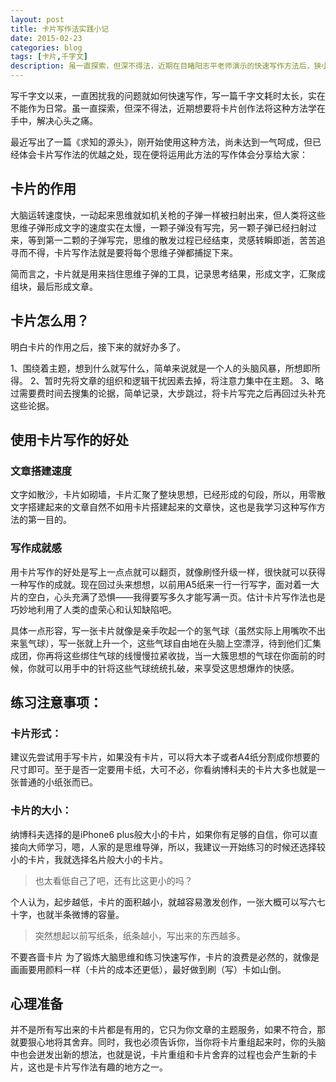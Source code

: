 ```yaml
---
layout: post
title: 卡片写作法实践小记
date: 2015-02-23
categories: blog
tags: [卡片,千字文]
description: 虽一直探索，但深不得法，近期在目睹阳志平老师演示的快速写作方法后，狭小的世界观顿时崩塌，便想着要将这种方法学在手中，解决心头之痛。
---
```


写千字文以来，一直困扰我的问题就如何快速写作，写一篇千字文耗时太长，实在不能作为日常。虽一直探索，但深不得法，近期想要将卡片创作法将这种方法学在手中，解决心头之痛。

最近写出了一篇《求知的源头》，刚开始使用这种方法，尚未达到一气呵成，但已经体会卡片写作法的优越之处，现在便将运用此方法的写作体会分享给大家：

## 卡片的作用

大脑运转速度快，一动起来思维就如机关枪的子弹一样被扫射出来，但人类将这些思维子弹形成文字的速度实在太慢，一颗子弹没有写完，另一颗子弹已经扫射过来，等到第一二颗的子弹写完，思维的散发过程已经结束，灵感转瞬即逝，苦苦追寻而不得，卡片写作法就是要将每个思维子弹都捕捉下来。 

简而言之，卡片就是用来挡住思维子弹的工具，记录思考结果，形成文字，汇聚成组块，最后形成文章。

## 卡片怎么用？

明白卡片的作用之后，接下来的就好办多了。

1、围绕着主题，想到什么就写什么，简单来说就是一个人的头脑风暴，所想即所得。
2、暂时先将文章的组织和逻辑干扰因素去掉，将注意力集中在主题。
3、略过需要费时间去搜集的论据，简单记录，大步跳过，将卡片写完之后再回过头补充这些论据。

## 使用卡片写作的好处

### 文章搭建速度

文字如散沙，卡片如砌墙，卡片汇聚了整块思想，已经形成的句段，所以，用零散文字搭建起来的文章自然不如用卡片搭建起来的文章快，这也是我学习这种写作方法的第一目的。

### 写作成就感

用卡片写作的好处是写上一点点就可以翻页，就像刷怪升级一样，很快就可以获得一种写作的成就。现在回过头来想想，以前用A5纸来一行一行写字，面对着一大片的空白，心头充满了恐惧——我得要写多久才能写满一页。估计卡片写作法也是巧妙地利用了人类的虚荣心和认知缺陷吧。

具体一点形容，写一张卡片就像是亲手吹起一个的氢气球（虽然实际上用嘴吹不出来氢气球），写一张就上升一个，这些气球自由地在头脑上空漂浮，待到他们汇集成团，你再将这些绑住气球的线慢慢拉紧收拢，当一大簇思想的气球在你面前的时候，你就可以用手中的针将这些气球统统扎破，来享受这思想爆炸的快感。

## 练习注意事项：

### 卡片形式：

建议先尝试用手写卡片，如果没有卡片，可以将大本子或者A4纸分割成你想要的尺寸即可。至于是否一定要用卡纸，大可不必，你看纳博科夫的卡片大多也就是一张普通的小纸张而已。

### 卡片的大小：

纳博科夫选择的是iPhone6 plus般大小的卡片，如果你有足够的自信，你可以直接向大师学习，嗯，人家的是思维导弹，所以，我建议一开始练习的时候还选择较小的卡片，我就选择名片般大小的卡片。

>也太看低自己了吧，还有比这更小的吗？

个人认为，起步越低，卡片的面积越小，就越容易激发创作，一张大概可以写六七十字，也就半条微博的容量。

>突然想起以前写纸条，纸条越小，写出来的东西越多。

不要吝啬卡片
为了锻炼大脑思维和练习快速写作，卡片的浪费是必然的，就像是画画要用颜料一样（卡片的成本还更低），最好做到刷（写）卡如山倒。

## 心理准备

并不是所有写出来的卡片都是有用的，它只为你文章的主题服务，如果不符合，那就要狠心地将其舍弃。同时，我也必须告诉你，当你将卡片重组起来时，你的头脑中也会迸发出新的想法，也就是说，卡片重组和卡片舍弃的过程也会产生新的卡片，这也是卡片写作法有趣的地方之一。

